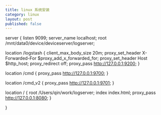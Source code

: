 ```yaml
---
title: linux 系统安装
category: linux
layout: post
published: false
---
```


server {
  listen       9099;
  server_name  localhost;
  root /mnt/data0/device/deviceserver/logserver;

  location /logstash {
    client_max_body_size    20m;
    proxy_set_header X-Forwarded-For $proxy_add_x_forwarded_for;
    proxy_set_header Host $http_host;
    proxy_redirect off;
    proxy_pass http://127.0.0.1:9200;
  }

  location /cmd {
    proxy_pass http://127.0.0.1:9700;
  }

  location /cmd_v2 {
    proxy_pass http://127.0.0.1:9701;
  }

  location / {
    root   /Users/qin/work/logserver;
    index  index.html;
    proxy_pass http://127.0.0.1:8080;
  }

}

